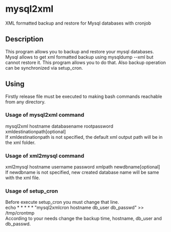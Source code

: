 # mysql2xml
XML formatted backup and restore for Mysql databases with cronjob

## Description

This program allows you to backup and restore your mysql databases. Mysql allows to get xml formatted backup using mysqldump --xml but cannot restore it. This program allows you to do that. Also backup operation can be synchronized via setup_cron. 

## Using 

Firstly release file must be executed to making bash commands reachable from any directory.

### Usage of mysql2xml command
mysql2xml hostname databasename rootpassword xmldestinationpath[optional]    
If xmldestinationpath is not specified, the default xml output path will be in the xml folder.

### Usage of xml2mysql command
xml2mysql hostname username password xmlpath newdbname[optional]      
If newdbname is not specified, new created database name will be same with the xml file.

### Usage of setup_cron

Before execute setup_cron you must change that line.    
echo * * * * * "mysql2xmlcron hostname db_user db_passwd" >> /tmp/crontmp        
According to your needs change the backup time, hostname, db_user and db_passwd. 
